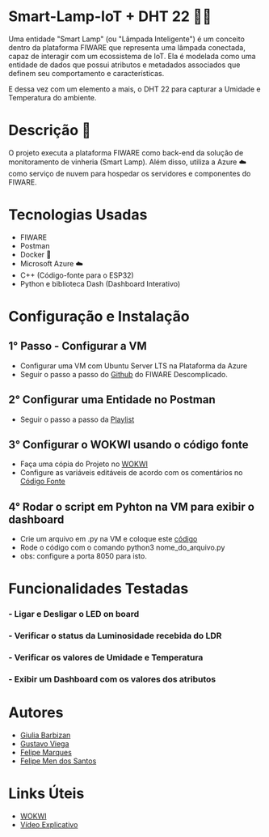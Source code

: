 # Smart-Lamp-IoT + DHT 22 🧠💡
Uma entidade "Smart Lamp"  (ou "Lâmpada Inteligente") é um conceito dentro da plataforma FIWARE que representa uma lâmpada conectada, capaz de interagir com um ecossistema de IoT. Ela é modelada como uma entidade de dados que possui atributos e metadados associados que definem seu comportamento e características.

E dessa vez com um elemento a mais, o DHT 22 para capturar a Umidade e Temperatura do ambiente.

# Descrição 📝
O projeto executa a plataforma FIWARE como back-end da solução de monitoramento de vinheria (Smart Lamp). Além disso, utiliza a Azure ☁️ como serviço de nuvem para hospedar os servidores e componentes do FIWARE.

# Tecnologias Usadas 
- FIWARE
- Postman
- Docker 🐳
- Microsoft Azure ☁️
- C++ (Código-fonte para o ESP32)
- Python e biblioteca Dash (Dashboard Interativo)
# Configuração e Instalação
## 1° Passo - Configurar a VM
- Configurar uma VM com Ubuntu Server LTS na Plataforma da Azure
- Seguir o passo a passo do [Github](https://github.com/fabiocabrini/fiware) do FIWARE Descomplicado.
## 2° Configurar uma Entidade no Postman
- Seguir o passo a passo da [Playlist](https://www.youtube.com/watch?v=8oHkAlXdWo8)
## 3° Configurar o WOKWI usando o código fonte
- Faça uma cópia do Projeto no [WOKWI](https://wokwi.com/projects/410480914974507009)
- Configure as variáveis editáveis de acordo com os comentários no [Código Fonte](codigo-fonte.ino)
## 4° Rodar o script em Pyhton na VM para exibir o dashboard
- Crie um arquivo em .py na VM e coloque este [código](dashboard.py)
- Rode o código com o comando python3 nome_do_arquivo.py
- obs: configure a porta 8050 para isto.
  

# Funcionalidades Testadas
### - Ligar e Desligar o LED on board
### - Verificar o status da Luminosidade recebida do LDR
### - Verificar os valores de Umidade e Temperatura
### - Exibir um Dashboard com os valores dos atributos

# Autores
- [Giulia Barbizan](https://github.com/Giulia-Rocha)
- [Gustavo Viega](https://github.com/Vieg4)
- [Felipe Marques](https://github.com/FelipeMarquesdeOliveira)
- [Felipe Men dos Santos]()
# Links Úteis
- [WOKWI](https://wokwi.com/projects/410480914974507009)
- [Vídeo Explicativo](https://drive.google.com/file/d/1Hiz93oEQ46Uy5WnyN6f2qI5uMu61ak1P/view?usp=sharing)
